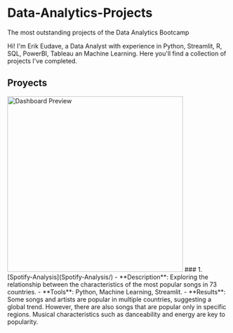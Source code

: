 # Data-Analytics-Projects
The most outstanding projects of the Data Analytics Bootcamp

Hi! I'm Erik Eudave, a Data Analyst with experience in Python, Streamlit, R, SQL, PowerBI, Tableau an Machine Learning.
Here you'll find a collection of projects I've completed.

## Proyects

<img src="preview_spotify.png" alt="Dashboard Preview" width="400"/>
### 1. [Spotify-Analysis](Spotify-Analysis/)
- **Description**: Exploring the relationship between the characteristics of the most popular songs in 73 countries.
- **Tools**: Python, Machine Learning, Streamlit.
- **Results**: Some songs and artists are popular in multiple countries, suggesting a global trend. However, there are also songs that are popular only in specific regions. Musical characteristics such as danceability and energy are key to popularity.
